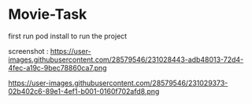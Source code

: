 # Movie-Task
first run pod install to run the project 

screenshot :
https://user-images.githubusercontent.com/28579546/231028443-adb48013-72d4-4fec-a19c-9bec78860ca7.png

https://user-images.githubusercontent.com/28579546/231029373-02b402c6-89e1-4ef1-b001-0160f702afd8.png
